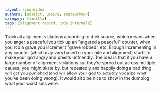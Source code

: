 ```yaml
---
layout: singleidea
authors: [aosdict, Umbire, amateurhour]
category: [vanilla]
tags: [alignment record, code internals]
---
```

Track all alignment violations according to their source, which means when you
anger a peaceful you tick up an "angered a peaceful" counter, when you rob a
grave you increment "grave robbed", etc. Enough incrementing in any counter
(which may vary based on your role and alignment) starts to make your god angry
and priests unfriendly. The idea is that if you have a large number of alignment
violations but they're spread out across multiple causes, you might skate by,
but repeatedly and happily doing a bad thing will get you punished (and will
allow your god to actually vocalize what you've been doing wrong). It would
also be nice to show in the dumplog what your worst sins were.
